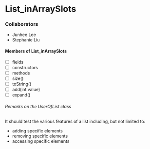 # List_inArraySlots
### Collaborators
- Junhee Lee
- Stephanie Liu

#### Members of List_inArraySlots
- [ ] fields
- [ ] constructors
- [ ] methods
 - [ ] size()
 - [ ] toString()
 - [ ] add(int value)
 - [ ] expand()

###### Remarks on the UserOfList class
It should test the various features of a list
including, but not limited to:
 - adding specific elements
 - removing specific elements
 - accessing specific elements
